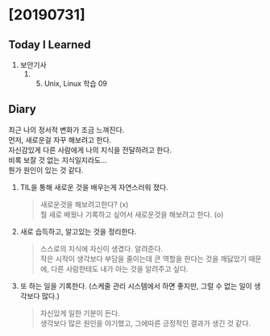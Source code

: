 # [20190731] 

## Today I Learned
1. 보안기사
    1. 05. Unix, Linux 학습 09

## Diary
최근 나의 정서적 변화가 조금 느껴진다. <br>
먼저, 새로운걸 자꾸 해보려고 한다. <br>
자신감있게 다른 사람에게 나의 지식을 전달하려고 한다. <br>
비록 보잘 것 없는 지식일지라도... <br>
뭔가 원인이 있는 것 같다. <br>
1. TIL을 통해 새로운 것을 배우는게 자연스러워 졌다. <br>
    > 새로운것을 해보려고한다? (x) <br>
    > 뭘 새로 배웠나 기록하고 싶어서 새로운것을 해보려고 한다. (o) <br>
1. 새로 습득하고, 알고있는 것을 정리한다. <br>
    > 스스로의 지식에 자신이 생겼다. 알려준다. <br>
    > 작은 시작이 생각보다 부담을 줄이는데 큰 역할을 한다는 것을 깨닳았기 때문에, 다른 사람한테도 내가 아는 것을 알려주고 싶다. <br>
1. 또 하는 일을 기록한다. (스케줄 관리 시스템에서 하면 좋지만, 그럴 수 없는 일이 생각보다 많다.) <br>
    > 자신있게 일한 기분이 든다. <br>
생각보다 많은 원인을 야기했고, 그에따른 긍정적인 결과가 생긴 것 같다.